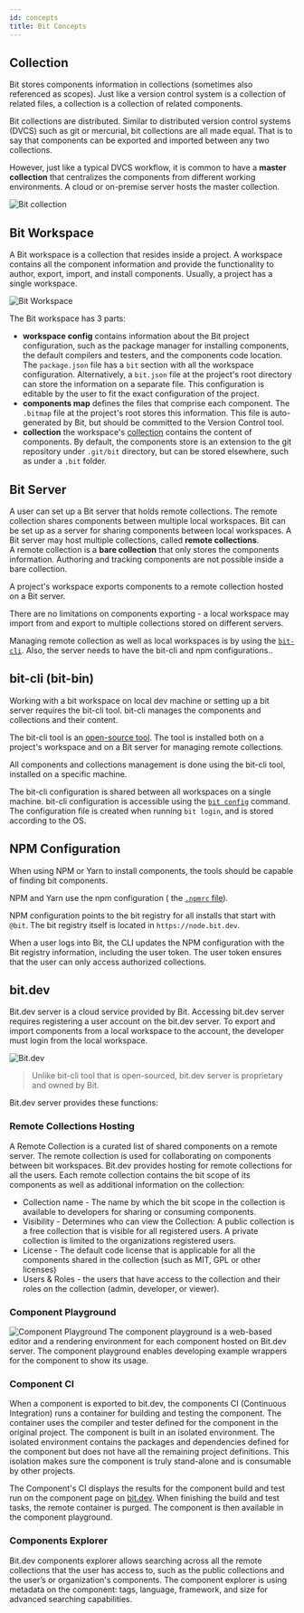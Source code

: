 ```yaml
---
id: concepts
title: Bit Concepts
---
```


## Collection 

Bit stores components information in collections (sometimes also referenced as scopes). Just like a version control system is a collection of related files, a collection is a collection of related components. 

Bit collections are distributed. Similar to distributed version control systems (DVCS) such as git or mercurial, bit collections are all made equal. That is to say that components can be exported and imported between any two collections.  

However, just like a typical DVCS workflow, it is common to have a  __master collection__ that centralizes the components from different working environments. A cloud or on-premise server hosts the master collection.  

![Bit collection](https://storage.googleapis.com/static.bit.dev/docs/images/scope.png)

## Bit Workspace

A Bit workspace is a collection that resides inside a project. A workspace contains all the component information and provide the functionality to author, export, import, and install components. Usually, a project has a single workspace.  

![Bit Workspace](https://storage.googleapis.com/static.bit.dev/docs/images/workspace.png)

The Bit workspace has 3 parts:

- **workspace config** contains information about the Bit project configuration, such as the package manager for installing components, the default compilers and testers, and the components code location. 
The `package.json` file has a `bit` section with all the workspace configuration. Alternatively, a `bit.json` file at the project's root directory can store the information on a separate file. This configuration is editable by the user to fit the exact configuration of the project. 
- **components map** defines the files that comprise each component. The `.bitmap` file at the project's root stores this information. This file is auto-generated by Bit, but should be committed to the Version Control tool.  
- **collection**   the workspace's [collection](#collection) contains the content of components. By default, the components store is an extension to the git repository under `.git/bit` directory, but can be stored elsewhere, such as under a `.bit` folder.

## Bit Server

A user can set up a Bit server that holds remote collections. The remote collection shares components between multiple local workspaces.  Bit can be set up as a server for sharing components between local workspaces. A Bit server may host multiple collections, called **remote collections**.  
A remote collection is a **bare collection** that only stores the components information. Authoring and tracking components are not possible inside a bare collection.  

A project's workspace exports components to a remote collection hosted on a Bit server.  

There are no limitations on components exporting - a local workspace may import from and export to multiple collections stored on different servers.  

Managing remote collection as well as local workspaces is by using the [`bit-cli`](#cli-tool-bit-bin). Also, the server needs to have the bit-cli and npm configurations..

## bit-cli (bit-bin)

Working with a bit workspace on local dev machine or setting up a bit server requires the bit-cli tool. bit-cli manages the components and collections and their content.  

The bit-cli tool is an [open-source tool](https://github.com/teambit/bit). The tool is installed both on a project's workspace and on a Bit server for managing remote collections. 

All components and collections management is done using the bit-cli tool, installed on a specific machine.  

The bit-cli configuration is  shared between all workspaces on a single machine. bit-cli configuration is accessible using the [`bit config`](apis/cli#config) command. The configuration file is created when running `bit login`, and is stored according to the OS.

## NPM Configuration

When using NPM or Yarn to install components, the tools should be capable of finding bit components.  

NPM and Yarn use the npm configuration ( the [`.npmrc` file](https://docs.npmjs.com/files/npmrc)).  

NPM configuration points to the bit registry for all installs that start with `@bit`. The bit registry itself is located in `https://node.bit.dev`.

When a user logs into Bit, the CLI updates the NPM configuration with the Bit registry information, including the user token. The user token ensures that the user can only access authorized collections.  

## bit.dev

Bit.dev server is a cloud service provided by Bit. Accessing bit.dev server requires registering a user account on the bit.dev server. To export and import components from a local workspace to the account, the developer must login from the local workspace. 
 
![Bit.dev](https://storage.googleapis.com/static.bit.dev/docs/images/bit.dev.png)

> Unlike bit-cli tool that is open-sourced, bit.dev server is proprietary and owned by Bit.

Bit.dev server provides these functions: 

### Remote Collections Hosting

A Remote Collection is a curated list of shared components on a remote server. The remote collection is used for collaborating on components between bit workspaces. Bit.dev provides hosting for remote collections for all the users.
Each remote collection contains the bit scope of its components as well as additional information on the collection: 

- Collection name - The name by which the bit scope in the collection is available to developers for sharing or consuming components. 
- Visibility - Determines who can view the Collection: A public collection is a free collection that is visible for all registered users. A private collection is limited to the organizations registered users. 
- License - The default code license that is applicable for all the components shared in the collection (such as MIT, GPL or other licenses) 
- Users & Roles - the users that have access to the collection and their roles on the collection (admin, developer, or viewer).

### Component Playground

![Component Playground](https://storage.googleapis.com/static.bit.dev/docs/images/playground.png)
The component playground is a web-based editor and a rendering environment for each component hosted on Bit.dev server. 
The component playground enables developing example wrappers for the component to show its usage.

### Component CI

When a component is exported to bit.dev, the components CI (Continuous Integration) runs a container for building and testing the component. The container uses the compiler and tester defined for the component in the original project. 
The component is built in an isolated environment. The isolated environment contains the packages and dependencies defined for the component but does not have all the remaining project definitions. This isolation makes sure the component is truly stand-alone and is consumable by other projects. 

The Component's CI displays the results for the component build and test run on the component page on [bit.dev](https://bit.dev). When finishing the build and test tasks, the remote container is purged. 
The component is then available in the component playground.

### Components Explorer

Bit.dev components explorer allows searching across all the remote collections that the user has access to,  such as the public collections and the user’s or organization's components. 
The component explorer is using metadata on the component:  tags, language, framework, and size for advanced searching capabilities. 
